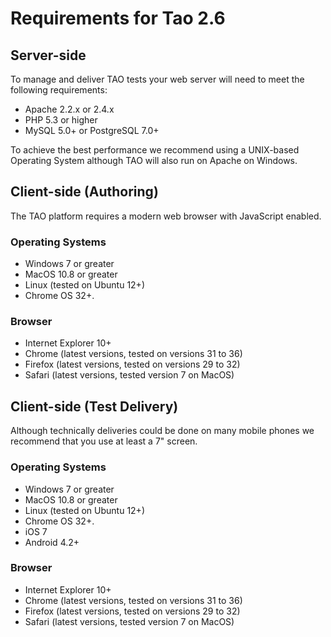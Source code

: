 <!--
created_at: '2014-09-05 10:17:31'
updated_at: '2014-09-05 12:09:02'
authors:
    - 'Joel Bout'
tags:
    - 'TAO 2.6'
-->

Requirements for Tao 2.6
========================

Server-side
-----------

To manage and deliver TAO tests your web server will need to meet the following requirements:

-   Apache 2.2.x or 2.4.x
-   PHP 5.3 or higher
-   MySQL 5.0+ or PostgreSQL 7.0+

To achieve the best performance we recommend using a UNIX-based Operating System although TAO will also run on Apache on Windows.

Client-side (Authoring)
-----------------------

The TAO platform requires a modern web browser with JavaScript enabled.

### Operating Systems

-   Windows 7 or greater
-   MacOS 10.8 or greater
-   Linux (tested on Ubuntu 12+)
-   Chrome OS 32+.

### Browser

-   Internet Explorer 10+
-   Chrome (latest versions, tested on versions 31 to 36)
-   Firefox (latest versions, tested on versions 29 to 32)
-   Safari (latest versions, tested version 7 on MacOS)

Client-side (Test Delivery)
---------------------------

Although technically deliveries could be done on many mobile phones we recommend that you use at least a 7" screen.

### Operating Systems

-   Windows 7 or greater
-   MacOS 10.8 or greater
-   Linux (tested on Ubuntu 12+)
-   Chrome OS 32+.
-   iOS 7
-   Android 4.2+

### Browser

-   Internet Explorer 10+
-   Chrome (latest versions, tested on versions 31 to 36)
-   Firefox (latest versions, tested on versions 29 to 32)
-   Safari (latest versions, tested version 7 on MacOS)


